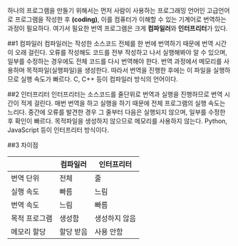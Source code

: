 하나의 프로그램을 만들기 위해서는 먼저 사람이 사용하는 프로그래밍 언어인 고급언어로 프로그램을 작성한 후
__(coding)__, 이를 컴퓨터가 이해할 수 있는 기계어로 번역하는 과정이 필요하다. 
여기서 필요한 번역 프로그램은 크게 **컴파일러**와 **인터프리터**가 있다.




##1 컴파일러
컴파일러는 작성한 소스코드 전체를 한 번에 번역하기 때문에 번역 시간이 오래 걸린다.
오류를 작성해도 코드를 전부 작성하고 나서 실행해봐야 알 수 있으며, 일부를 수정하는 경우에도 전체 코드를 다시 번역해야 한다.
번역 과정에서 메모리를 사용하며 목적파일(실행파일)을 생성한다.
따라서 번역을 진행한 후에는 이 파일을 실행하므로 실행 속도가 빠르다.
C, C++ 등이 컴파일러 방식의 언어이다.




##2 인터프리터
인터프리터는 소스코드를 줄단위로 번역과 실행을 진행하므로 번역 시간이 적게 걸린다.
매번 번역을 하고 실행을 하기 때문에 전체 프로그램의 실행 속도는 느리다.
중간에 오류를 발견한 경우 그 줄부터 다음은 실행되지 않으며, 일부를 수정한 후 확인이 빠르다.
목적파일을 생성하지 않으므로 메모리를 사용하지 않는다.
Python, JavaScript 등이 인터프리터 방식이다.




##3 차이점


|               | 컴파일러  | 인터프리터    |
|---------------|-----------|---------------|
| 번역 단위     | 전체      | 줄            |
| 실행 속도     | 빠름      | 느림          |
| 번역 속도     | 느림      | 빠름          |
| 목적 프로그램 | 생성함    | 생성하지 않음 |
| 메모리 할당   | 할당 받음 | 사용 안함     |

